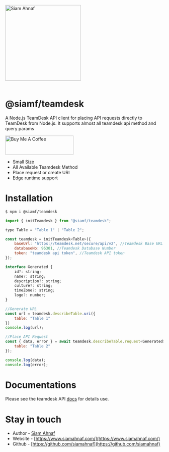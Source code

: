 <br/>
<picture>
  <source media="(prefers-color-scheme: dark)" srcset="https://res.cloudinary.com/dub0dpenl/image/upload/v1731780157/Personal%20Logo/logo-white_e6fujz.png">
  <source media="(prefers-color-scheme: light)" srcset="https://res.cloudinary.com/dub0dpenl/image/upload/v1731780152/Personal%20Logo/logo-dark_qqwrqu.png">
  <img alt="Siam Ahnaf" src="https://res.cloudinary.com/dub0dpenl/image/upload/v1731780152/Personal%20Logo/logo-dark_qqwrqu.png" height="auto" width="240">
</picture> 
<br/> <br/>

# @siamf/teamdesk
A Node.js TeamDesk API client for placing API requests directly to TeamDesk from Node.js. It supports almost all teamdesk api method and query params

<a href="https://www.buymeacoffee.com/siamahnaf" target="_blank"><img src="https://cdn.buymeacoffee.com/buttons/v2/default-yellow.png" alt="Buy Me A Coffee" style="height: 60px !important;width: 217px !important;" ></a>

- Small Size
- All Available Teamdesk Method
- Place request or create URI
- Edge runtime support

# Installation

```bash
$ npm i @siamf/teamdesk
```

```javascript
import { initTeamdesk } from "@siamf/teamdesk";

type Table = "Table 1" | "Table 2";

const teamdesk = initTeamdesk<Table>({
    baseUrl: "https://teamdesk.net/secure/api/v2", //Teamdesk Base URL
    databaseNo: 96301, //Teamdesk Database Number
    token: "teamdesk api token", //Teamdesk API token
});

interface Generated {
    id?: string;
    name?: string;
    description?: string;
    culture?: string;
    timeZone?: string;
    logo?: number;
}

//Generate URL
const url = teamdesk.describeTable.uri({
    table: "Table 1"
})
console.log(url);

//Place API Request
const { data, error } = await teamdesk.describeTable.request<Generated>({
    table: "Table 2"
});

console.log(data);
console.log(error);

```

# Documentations

Please see the teamdesk API [docs](https://www.teamdesk.net/help/rest-api/) for details use.

# Stay in touch

- Author - [Siam Ahnaf](https://www.siamahnaf.com/)
- Website - [https://www.siamahnaf.com/](https://www.siamahnaf.com/)
- Github - [https://github.com/siamahnaf](https://github.com/siamahnaf)

